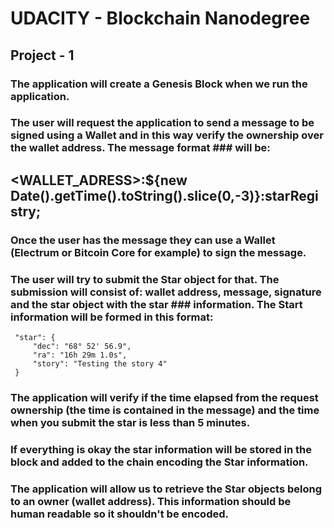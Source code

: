 # UDACITY - Blockchain Nanodegree
## Project - 1
### The application will create a Genesis Block when we run the application.
### The user will request the application to send a message to be signed using a Wallet and in this way verify the ownership over the wallet address. The message format ### will be:

## <WALLET_ADRESS>:${new Date().getTime().toString().slice(0,-3)}:starRegistry;

### Once the user has the message they can use a Wallet (Electrum or Bitcoin Core for example) to sign the message.
### The user will try to submit the Star object for that. The submission will consist of: wallet address, message, signature and the star object with the star ### information. The Start information will be formed in this format:
     "star": {
         "dec": "68° 52' 56.9",
         "ra": "16h 29m 1.0s",
         "story": "Testing the story 4"
     }
### The application will verify if the time elapsed from the request ownership (the time is contained in the message) and the time when you submit the star is less than 5 minutes.
### If everything is okay the star information will be stored in the block and added to the chain encoding the Star information.
### The application will allow us to retrieve the Star objects belong to an owner (wallet address). This information should be human readable so it shouldn't be encoded.
